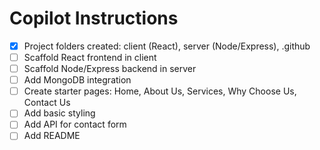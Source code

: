 # Copilot Instructions

- [x] Project folders created: client (React), server (Node/Express), .github
- [ ] Scaffold React frontend in client
- [ ] Scaffold Node/Express backend in server
- [ ] Add MongoDB integration
- [ ] Create starter pages: Home, About Us, Services, Why Choose Us, Contact Us
- [ ] Add basic styling
- [ ] Add API for contact form
- [ ] Add README
